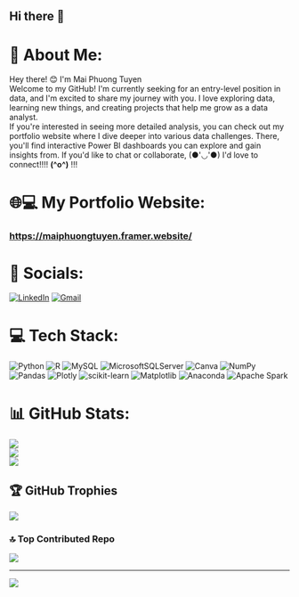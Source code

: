 ## Hi there 👋
# 💫 About Me:
Hey there! 😊 I'm Mai Phuong Tuyen<br>Welcome to my GitHub! I'm currently seeking for an entry-level position in data, and I'm excited to share my journey with you. I love exploring data, learning new things, and creating projects that help me grow as a data analyst.<br> If you're interested in seeing more detailed analysis, you can check out my portfolio website where I dive deeper into various data challenges. There, you'll find interactive Power BI dashboards you can explore and gain insights from. If you'd like to chat or collaborate, (●'◡'●) I'd love to connect!!!! **(^o^)** !!!

# 🌐💻 My Portfolio Website: 
### https://maiphuongtuyen.framer.website/

# 📧 Socials:
[![LinkedIn](https://img.shields.io/badge/LinkedIn-%230077B5.svg?logo=linkedin&logoColor=white)](https://linkedin.com/in/https://www.linkedin.com/in/mai-phuong-tuyen/) 
[![Gmail](https://img.shields.io/badge/Gmail-D14836?logo=gmail&logoColor=white)](mailto:mptuyenn@gmail.com)

# 💻 Tech Stack:
![Python](https://img.shields.io/badge/python-3670A0?style=for-the-badge&logo=python&logoColor=ffdd54) ![R](https://img.shields.io/badge/r-%23276DC3.svg?style=for-the-badge&logo=r&logoColor=white) ![MySQL](https://img.shields.io/badge/mysql-4479A1.svg?style=for-the-badge&logo=mysql&logoColor=white) ![MicrosoftSQLServer](https://img.shields.io/badge/Microsoft%20SQL%20Server-CC2927?style=for-the-badge&logo=microsoft%20sql%20server&logoColor=white) ![Canva](https://img.shields.io/badge/Canva-%2300C4CC.svg?style=for-the-badge&logo=Canva&logoColor=white) ![NumPy](https://img.shields.io/badge/numpy-%23013243.svg?style=for-the-badge&logo=numpy&logoColor=white) ![Pandas](https://img.shields.io/badge/pandas-%23150458.svg?style=for-the-badge&logo=pandas&logoColor=white) ![Plotly](https://img.shields.io/badge/Plotly-%233F4F75.svg?style=for-the-badge&logo=plotly&logoColor=white) ![scikit-learn](https://img.shields.io/badge/scikit--learn-%23F7931E.svg?style=for-the-badge&logo=scikit-learn&logoColor=white) ![Matplotlib](https://img.shields.io/badge/Matplotlib-%23ffffff.svg?style=for-the-badge&logo=Matplotlib&logoColor=black) ![Anaconda](https://img.shields.io/badge/Anaconda-%2344A833.svg?style=for-the-badge&logo=anaconda&logoColor=white) ![Apache Spark](https://img.shields.io/badge/Apache%20Spark-FDEE21?style=for-the-badge&logo=apachespark&logoColor=black)
# 📊 GitHub Stats:
![](https://github-readme-stats.vercel.app/api?username=Maiphuongtuyen&theme=highcontrast&hide_border=false&include_all_commits=false&count_private=false)<br/>
![](https://github-readme-streak-stats.herokuapp.com/?user=Maiphuongtuyen&theme=highcontrast&hide_border=false)<br/>
![](https://github-readme-stats.vercel.app/api/top-langs/?username=Maiphuongtuyen&theme=highcontrast&hide_border=false&include_all_commits=false&count_private=false&layout=compact)

## 🏆 GitHub Trophies
![](https://github-profile-trophy.vercel.app/?username=Maiphuongtuyen&theme=radical&no-frame=true&no-bg=false&margin-w=4)

### 🔝 Top Contributed Repo
![](https://github-contributor-stats.vercel.app/api?username=Maiphuongtuyen&limit=5&theme=blue-green&combine_all_yearly_contributions=true)

---
[![](https://visitcount.itsvg.in/api?id=Maiphuongtuyen&icon=0&color=6)](https://visitcount.itsvg.in)

<!-- Proudly created with GPRM ( https://gprm.itsvg.in ) -->
